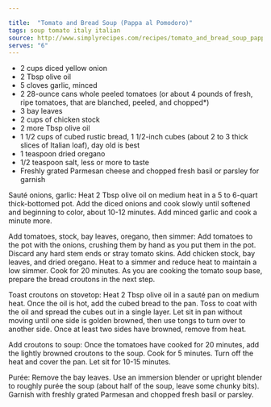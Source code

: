 ```yaml
---

title:  "Tomato and Bread Soup (Pappa al Pomodoro)"
tags: soup tomato italy italian
source: http://www.simplyrecipes.com/recipes/tomato_and_bread_soup_pappa_al_pomodoro
serves: "6"
---
```

* 2 cups diced yellow onion
* 2 Tbsp olive oil
* 5 cloves garlic, minced
* 2 28-ounce cans whole peeled tomatoes (or about 4 pounds of fresh, ripe tomatoes, that are blanched, peeled, and chopped*)
* 3 bay leaves
* 2 cups of chicken stock
* 2 more Tbsp olive oil
* 1 1/2 cups of cubed rustic bread, 1 1/2-inch cubes (about 2 to 3 thick slices of Italian loaf), day old is best
* 1 teaspoon dried oregano
* 1/2 teaspoon salt, less or more to taste
* Freshly grated Parmesan cheese and chopped fresh basil or parsley for garnish

Sauté onions, garlic: Heat 2 Tbsp olive oil on medium heat in a 5 to 6-quart thick-bottomed pot. Add the diced onions and cook slowly until softened and beginning to color, about 10-12 minutes.
Add minced garlic and cook a minute more.

Add tomatoes, stock, bay leaves, oregano, then simmer: Add tomatoes to the pot with the onions, crushing them by hand as you put them in the pot. Discard any hard stem ends or stray tomato skins. Add chicken stock, bay leaves, and dried oregano.
Heat to a simmer and reduce heat to maintain a low simmer. Cook for 20 minutes.
As you are cooking the tomato soup base, prepare the bread croutons in the next step.

Toast croutons on stovetop: Heat 2 Tbsp olive oil in a sauté pan on medium heat. Once the oil is hot, add the cubed bread to the pan. Toss to coat with the oil and spread the cubes out in a single layer.
Let sit in pan without moving until one side is golden browned, then use tongs to turn over to another side. Once at least two sides have browned, remove from heat.

Add croutons to soup: Once the tomatoes have cooked for 20 minutes, add the lightly browned croutons to the soup. Cook for 5 minutes. Turn off the heat and cover the pan. Let sit for 10-15 minutes.

Purée: Remove the bay leaves. Use an immersion blender or upright blender to roughly purée the soup (about half of the soup, leave some chunky bits).
Garnish with freshly grated Parmesan and chopped fresh basil or parsley.
